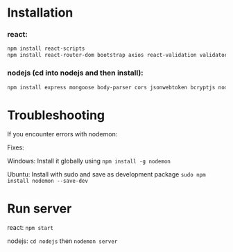 # Installation

### react:
```sh
npm install react-scripts
npm install react-router-dom bootstrap axios react-validation validator react-images-uploading
```

### nodejs (cd into nodejs and then install):
```sh
npm install express mongoose body-parser cors jsonwebtoken bcryptjs nodemon multer express-rate-limit express-validator toobusy-js
```

# Troubleshooting
If you encounter errors with nodemon:

Fixes:

Windows: Install it globally using `npm install -g nodemon`

Ubuntu: Install with sudo and save as development package `sudo npm install nodemon --save-dev`

# Run server
react: `npm start`

nodejs: `cd nodejs` then `nodemon server`
